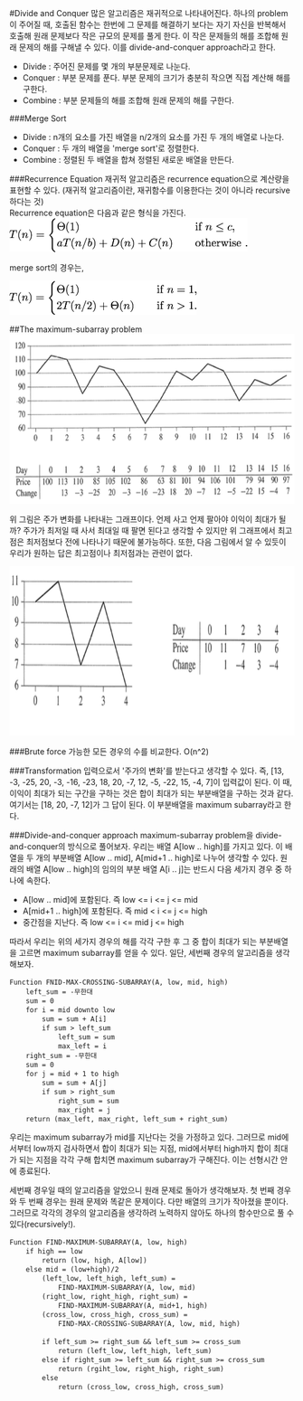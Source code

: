 #Divide and Conquer
많은 알고리즘은 재귀적으로 나타내어진다. 하나의 problem이 주어질 때, 호출된 함수는 한번에 그 문제를 해결하기 보다는 자기 자신을 반복해서 호출해 원래 문제보다 작은 규모의 문제를 풀게 한다. 이 작은 문제들의 해를 조합해 원래 문제의 해를 구해낼 수 있다. 이를 divide-and-conquer approach라고 한다.  

- Divide : 주어진 문제를 몇 개의 부분문제로 나눈다.  
- Conquer : 부분 문제를 푼다. 부분 문제의 크기가 충분히 작으면 직접 계산해 해를 구한다.  
- Combine : 부분 문제들의 해를 조합해 원래 문제의 해를 구한다.

###Merge Sort
- Divide : n개의 요소를 가진 배열을 n/2개의 요소를 가진 두 개의 배열로 나눈다.
- Conquer : 두 개의 배열을 'merge sort'로 정렬한다.
- Combine : 정렬된 두 배열을 합쳐 정렬된 새로운 배열을 만든다.  

###Recurrence Equation
재귀적 알고리즘은 recurrence equation으로 계산량을 표현할 수 있다. (재귀적 알고리즘이란, 재귀함수를 이용한다는 것이 아니라 recursive하다는 것)  
Recurrence equation은 다음과 같은 형식을 가진다.  
<img src="./fig/eq1.png" height="60px">  

merge sort의 경우는,  

<img src="./fig/eq2.png" height="60px">
  
##The maximum-subarray problem
<img src="./fig/fig1.png" height="300px">  

위 그림은 주가 변화를 나타내는 그래프이다. 언제 사고 언제 팔아야 이익이 최대가 될까? 주가가 최저일 때 사서 최대일 때 팔면 된다고 생각할 수 있지만 위 그래프에서 최고점은 최저점보다 전에 나타나기 때문에 불가능하다. 또한, 다음 그림에서 알 수 있듯이 우리가 원하는 답은 최고점이나 최저점과는 관련이 없다.  

<img src="./fig/fig2.png" height="300px">

###Brute force
가능한 모든 경우의 수를 비교한다. O(n^2)

###Transformation
입력으로서 '주가의 변화'를 받는다고 생각할 수 있다. 즉, [13, -3, -25, 20, -3, -16, -23, 18, 20, -7, 12, -5, -22, 15, -4, 7]이 입력값이 된다. 이 때, 이익이 최대가 되는 구간을 구하는 것은 합이 최대가 되는 부분배열을 구하는 것과 같다. 여기서는 [18, 20, -7, 12]가 그 답이 된다. 이 부분배열을 maximum subarray라고 한다.

###Divide-and-conquer approach
maximum-subarray problem을 divide-and-conquer의 방식으로 풀어보자. 우리는 배열 A[low .. high]를 가지고 있다. 이 배열을 두 개의 부분배열 A[low .. mid], A[mid+1 .. high]로 나누어 생각할 수 있다. 원래의 배열 A[low .. high]의 임의의 부분 배열 A[i .. j]는 반드시 다음 세가지 경우 중 하나에 속한다.

- A[low .. mid]에 포함된다. 즉 low <= i <= j <= mid
- A[mid+1 .. high]에 포함된다. 즉 mid < i <= j <= high
- 중간점을 지난다. 즉 low <= i <= mid j <= high

따라서 우리는 위의 세가지 경우의 해를 각각 구한 후 그 중 합이 최대가 되는 부분배열을 고르면 maximum subarray를 얻을 수 있다. 일단, 세번째 경우의 알고리즘을 생각해보자.


```
Function FNID-MAX-CROSSING-SUBARRAY(A, low, mid, high)
	left_sum = -무한대
	sum = 0
	for i = mid downto low
		sum = sum + A[i]
		if sum > left_sum
			left_sum = sum
			max_left = i
	right_sum = -무한대
	sum = 0
	for j = mid + 1 to high
		sum = sum + A[j]
		if sum > right_sum
			right_sum = sum
			max_right = j
	return (max_left, max_right, left_sum + right_sum)

```

우리는 maximum subarray가 mid를 지난다는 것을 가정하고 있다. 그러므로 mid에서부터 low까지 검사하면서 합이 최대가 되는 지점, mid에서부터 high까지 합이 최대가 되는 지점을 각각 구해 합치면 maximum subarray가 구해진다. 이는 선형시간 안에 종료된다.  

세번째 경우일 때의 알고리즘을 알았으니 원래 문제로 돌아가 생각해보자. 첫 번째 경우와 두 번째 경우는 원래 문제와 똑같은 문제이다. 다만 배열의 크기가 작아졌을 뿐이다. 그러므로 각각의 경우의 알고리즘을 생각하려 노력하지 않아도 하나의 함수만으로 풀 수 있다(recursively!).

```
Function FIND-MAXIMUM-SUBARRAY(A, low, high)
	if high == low
		return (low, high, A[low])
	else mid = (low+high)/2
		(left_low, left_high, left_sum) =
			FIND-MAXIMUM-SUBARRAY(A, low, mid)
		(right_low, right_high, right_sum) =
			FIND-MAXIMUM-SUBARRAY(A, mid+1, high)
		(cross_low, cross_high, cross_sum) = 
			FIND-MAX-CROSSING-SUBARRAY(A, low, mid, high)
			
		if left_sum >= right_sum && left_sum >= cross_sum
			return (left_low, left_high, left_sum)
		else if right_sum >= left_sum && right_sum >= cross_sum
			return (rgiht_low, right_high, right_sum)
		else
			return (cross_low, cross_high, cross_sum)
			
```
